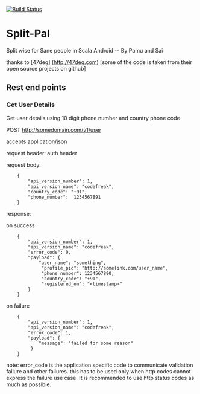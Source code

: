 [![Build Status](https://travis-ci.org/pamu/split-pal.svg?branch=master)](https://travis-ci.org/pamu/split-pal)

# Split-Pal
Split wise for Sane people in Scala Android -- By Pamu and Sai

thanks to [47deg] (http://47deg.com) [some of the code is taken from their open source projects on github]

## Rest end points

### Get User Details

Get user details using 10 digit phone number and country phone code

POST http://somedomain.com/v1/user

accepts application/json

request header: auth header

request body:

```
    {
        "api_version_number": 1,
        "api_version_name": "codefreak",
        "country_code": "+91",
        "phone_number":  1234567891
    }
```

response:

on success

```
    {
        "api_version_number": 1,
        "api_version_name": "codefreak",
        "error_code": 0,
        "payload": {
            "user_name": "something",
             "profile_pic": "http://somelink.com/user_name",
             "phone_number": 1234567890,
             "country_code": "+91",
             "registered_on": "<timestamp>"
        }
    }
```

on failure

```
    {
        "api_version_number": 1,
        "api_version_name": "codefreak",
        "error_code": 1,
        "payload": {
            "message": "failed for some reason"
         }
    }
```

note: error_code is the application specific code to communicate validation failure and other failures.
this has to be used only when http codes cannot express the failure use case. It is recommended to use 
http status codes as much as possible.